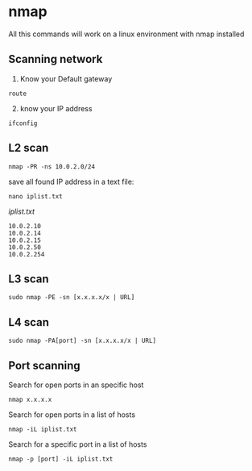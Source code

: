 # nmap

All this commands will work on a linux environment with nmap installed
## Scanning network
1. Know your Default gateway
```
route
```
2. know your IP address
```
ifconfig
```


## L2 scan
```
nmap -PR -ns 10.0.2.0/24
```


save all found IP address in a text file:
```
nano iplist.txt
```
*iplist.txt*
```
10.0.2.10
10.0.2.14
10.0.2.15
10.0.2.50
10.0.2.254
```

## L3 scan
```
sudo nmap -PE -sn [x.x.x.x/x | URL]
```

## L4 scan
```
sudo nmap -PA[port] -sn [x.x.x.x/x | URL]
```

## Port scanning
Search for open ports in an specific host
```
nmap x.x.x.x 
```

Search for open ports in a list of hosts
```
nmap -iL iplist.txt
```

Search for a specific port in a list of hosts
```
nmap -p [port] -iL iplist.txt
```



